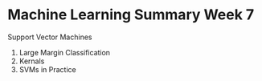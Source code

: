 # Machine Learning Summary Week 7

Support Vector Machines
1. Large Margin Classification
1. Kernals
1. SVMs in Practice
